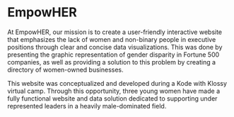 # EmpowHER
At EmpowHER, our mission is to create a user-friendly interactive website that emphasizes the lack of women and non-binary people in executive positions through clear and concise data visualizations. This was done by presenting the graphic representation of gender disparity in Fortune 500 companies, as well as providing a solution to this problem by creating a directory of women-owned businesses.

This website was conceptualized and developed during a Kode with Klossy virtual camp. Through this opportunity, three young women have made a fully functional website and data solution dedicated to supporting under represented leaders in a heavily male-dominated field.

